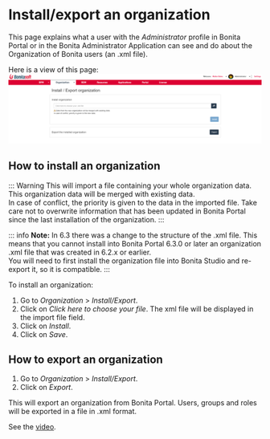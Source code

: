 # Install/export an organization

This page explains what a user with the _Administrator_ profile in Bonita Portal or in the Bonita Administrator Application can see and do about the Organization of Bonita users (an .xml file). 

Here is a view of this page:
![Install export organization](images/UI2021.1/install-export.png)<!--{.img-responsive}-->


## How to install an organization

::: Warning
This will import a file containing your whole organization data. This organization data will be merged with existing data.  
In case of conflict, the priority is given to the data in the imported file. Take care not to overwrite information that has been updated in Bonita Portal since the last installation of the organization.
:::

::: info
**Note:**
In 6.3 there was a change to the structure of the .xml file. This means that you cannot install into Bonita Portal 6.3.0 or later an organization .xml file that was created in 6.2.x or earlier.  
You will need to first install the organization file into Bonita Studio and re-export it, so it is compatible.
:::

To install an organization:

1. Go to _Organization_ > _Install/Export_.
2. Click on _Click here to choose your file_. The xml file will be displayed in the import file field.
3. Click on _Install_.
4. Click on _Save_.

## How to export an organization
1. Go to _Organization_ > _Install/Export_.
2. Click on _Export_.

This will export an organization from Bonita Portal. Users, groups and roles will be exported in a file in .xml format.

See the [video](images/videos-6_0/import_an_organization_into_bonita_portal.mp4).
